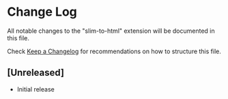 # Change Log
All notable changes to the "slim-to-html" extension will be documented in this file.

Check [Keep a Changelog](http://keepachangelog.com/) for recommendations on how to structure this file.

## [Unreleased]
- Initial release